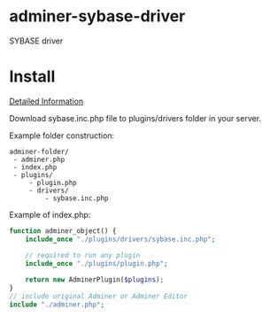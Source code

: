 # adminer-sybase-driver
SYBASE driver

# Install
[Detailed Information](https://www.adminer.org/en/plugins/)

Download sybase.inc.php file to plugins/drivers folder in your server.

Example folder construction:
```
adminer-folder/
 - adminer.php
 - index.php
 - plugins/
     - plugin.php
     - drivers/
         - sybase.inc.php
```

Example of index.php:
```php
function adminer_object() {
    include_once "./plugins/drivers/sybase.inc.php";

    // required to run any plugin
    include_once "./plugins/plugin.php";
    
    return new AdminerPlugin($plugins);
}
// include original Adminer or Adminer Editor
include "./adminer.php";